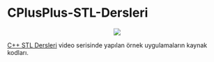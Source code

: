 # CPlusPlus-STL-Dersleri

<p align="center">
<img src="https://github.com/erdeneryesil/CPlusPlus-STL-Dersleri/assets/14914042/8b07f569-c7ee-4af1-8db0-51a49aa50240" />
</p>

<a href="https://www.youtube.com/watch?v=WF76vqUSDwg&list=PLw5sF81j7CReQiP3SLN_eNQPuAjQV3aO7" target="_blank" >C++ STL Dersleri</a> video serisinde yapılan örnek uygulamaların kaynak kodları.


